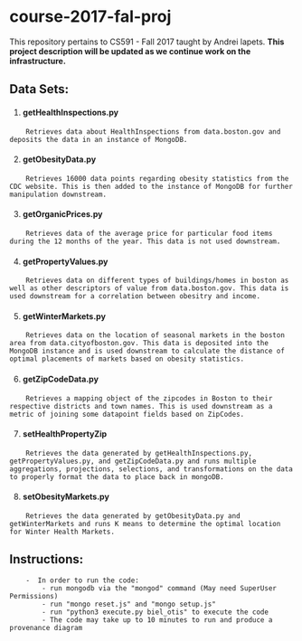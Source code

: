 # course-2017-fal-proj

This repository pertains to CS591 - Fall 2017 taught by Andrei lapets.
**This project description will be updated as we continue work on the infrastructure.**

## Data Sets:

1. #### getHealthInspections.py 
```
    Retrieves data about HealthInspections from data.boston.gov and deposits the data in an instance of MongoDB.
```
2. #### getObesityData.py 
```
    Retrieves 16000 data points regarding obesity statistics from the CDC website. This is then added to the instance of MongoDB for further manipulation downstream.
```
3. #### getOrganicPrices.py 
```
    Retrieves data of the average price for particular food items during the 12 months of the year. This data is not used downstream.
```
4. #### getPropertyValues.py 
```
    Retrieves data on different types of buildings/homes in boston as well as other descriptors of value from data.boston.gov. This data is used downstream for a correlation between obesitry and income.
```
5. #### getWinterMarkets.py
```
    Retrieves data on the location of seasonal markets in the boston area from data.cityofboston.gov. This data is deposited into the MongoDB instance and is used downstream to calculate the distance of optimal placements of markets based on obesity statistics.
```
6. #### getZipCodeData.py
```
    Retrieves a mapping object of the zipcodes in Boston to their respective districts and town names. This is used downstream as a metric of joining some datapoint fields based on ZipCodes.
```
7. #### setHealthPropertyZip
```
    Retrieves the data generated by getHealthInspections.py, getPropertyValues.py, and getZipCodeData.py and runs multiple aggregations, projections, selections, and transformations on the data to properly format the data to place back in mongoDB.
```
8. #### setObesityMarkets.py 
```
    Retrieves the data generated by getObesityData.py and getWinterMarkets and runs K means to determine the optimal location for Winter Health Markets.
```


## Instructions:
```
    -  In order to run the code:
        - run mongodb via the "mongod" command (May need SuperUser Permissions)
        - run "mongo reset.js" and "mongo setup.js"
        - run "python3 execute.py biel_otis" to execute the code
        - The code may take up to 10 minutes to run and produce a provenance diagram
```
